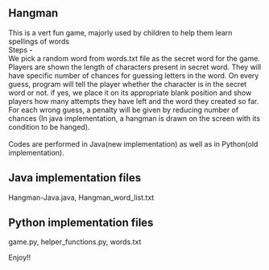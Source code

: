 Hangman
-
This is a vert fun game, majorly used by children to help them learn spellings of words</br>
Steps -</br>
We pick a random word from words.txt file as the secret word for the game. Players are shown the length of characters present in secret word. They will have specific number of chances for guessing letters in the word.
On every guess, program will tell the player whether the character is in the secret word or not. if yes, we place it on its appropriate blank position and show players how many attempts they have left and the word they created so far.</br>
For each wrong guess, a penalty will be given by reducing number of chances (In java implementation, a hangman is drawn on the screen with its condition to be hanged).</br></br>
Codes are performed in Java(new implementation) as well as in Python(old implementation).

Java implementation files
-
Hangman-Java.java, Hangman_word_list.txt

Python implementation files
-
game.py, helper_functions.py, words.txt

Enjoy!!
